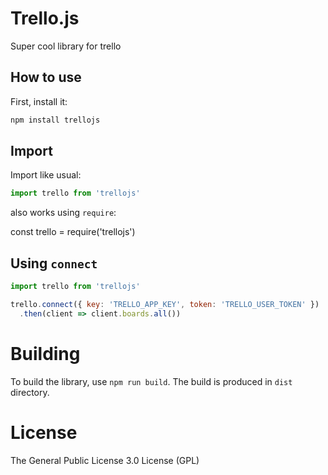 # Trello.js

Super cool library for trello

## How to use

First, install it:

```js
npm install trellojs
```

## Import

Import like usual: 

```js
import trello from 'trellojs'
```

also works using `require`:

const trello = require('trellojs')

## Using `connect`

```js
import trello from 'trellojs'

trello.connect({ key: 'TRELLO_APP_KEY', token: 'TRELLO_USER_TOKEN' })
  .then(client => client.boards.all())
```

# Building

To build the library, use `npm run build`. The build is produced in `dist` directory.

# License

The General Public License 3.0 License (GPL)
